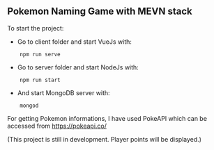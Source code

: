 ## Pokemon Naming Game with MEVN stack

To start the project:

- Go to client folder and start VueJs with:

```
    npm run serve
```

- Go to server folder and start NodeJs with:

```
    npm run start
```

- And start MongoDB server with:

```
    mongod
```

For getting Pokemon informations, I have used PokeAPI which can be accessed from https://pokeapi.co/

(This project is still in development. Player points will be displayed.)
